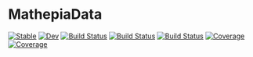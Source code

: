 # MathepiaData

[![Stable](https://img.shields.io/badge/docs-stable-blue.svg)](https://Song921012.github.io/MathepiaData.jl/stable)
[![Dev](https://img.shields.io/badge/docs-dev-blue.svg)](https://Song921012.github.io/MathepiaData.jl/dev)
[![Build Status](https://github.com/Song921012/MathepiaData.jl/actions/workflows/CI.yml/badge.svg?branch=main)](https://github.com/Song921012/MathepiaData.jl/actions/workflows/CI.yml?query=branch%3Amain)
[![Build Status](https://travis-ci.com/Song921012/MathepiaData.jl.svg?branch=main)](https://travis-ci.com/Song921012/MathepiaData.jl)
[![Build Status](https://ci.appveyor.com/api/projects/status/github/Song921012/MathepiaData.jl?svg=true)](https://ci.appveyor.com/project/Song921012/MathepiaData-jl)
[![Coverage](https://codecov.io/gh/Song921012/MathepiaData.jl/branch/main/graph/badge.svg)](https://codecov.io/gh/Song921012/MathepiaData.jl)
[![Coverage](https://coveralls.io/repos/github/Song921012/MathepiaData.jl/badge.svg?branch=main)](https://coveralls.io/github/Song921012/MathepiaData.jl?branch=main)
